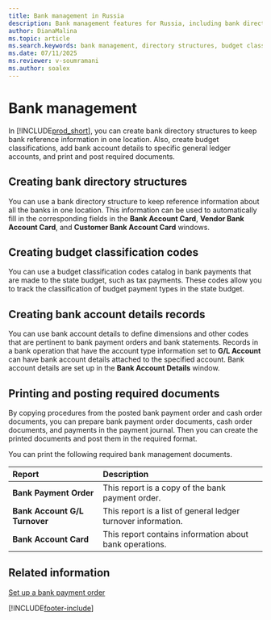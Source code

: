 ```yaml
---
title: Bank management in Russia
description: Bank management features for Russia, including bank directories, budget classifications, and document processing.
author: DianaMalina
ms.topic: article
ms.search.keywords: bank management, directory structures, budget classification, classification codes, posting documents, bank account details, Russia
ms.date: 07/11/2025
ms.reviewer: v-soumramani
ms.author: soalex
---
```


# Bank management

In [!INCLUDE[prod_short](../../includes/prod_short.md)], you can create bank directory structures to keep bank reference information in one location. Also, create budget classifications, add bank account details to specific general ledger accounts, and print and post required documents.

## Creating bank directory structures

You can use a bank directory structure to keep reference information about all the banks in one location. This information can be used to automatically fill in the corresponding fields in the **Bank Account Card**, **Vendor Bank Account Card**, and **Customer Bank Account Card** windows.

## Creating budget classification codes

You can use a budget classification codes catalog in bank payments that are made to the state budget, such as tax payments. These codes allow you to track the classification of budget payment types in the state budget.

## Creating bank account details records

You can use bank account details to define dimensions and other codes that are pertinent to bank payment orders and bank statements. Records in a bank operation that have the account type information set to **G/L Account** can have bank account details attached to the specified account. Bank account details are set up in the **Bank Account Details** window.

## Printing and posting required documents

By copying procedures from the posted bank payment order and cash order documents, you can prepare bank payment order documents, cash order documents, and payments in the payment journal. Then you can create the printed documents and post them in the required format.

You can print the following required bank management documents.

| Report                        | Description                                                  |
| :---------------------------- | :----------------------------------------------------------- |
| **Bank Payment Order**        | This report is a copy of the bank payment order.             |
| **Bank Account G/L Turnover** | This report is a list of general ledger turnover information.|
| **Bank Account Card**         | This report contains information about bank operations.      |

## Related information

[Set up a bank payment order](How-to-Set-Up-a-Bank-Payment-Order.md)

[!INCLUDE[footer-include](../../includes/footer-banner.md)]
